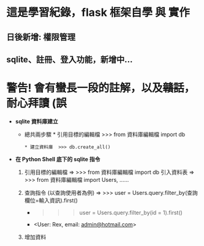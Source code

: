 # 這是學習紀錄，flask 框架自學 與 實作
## 日後新增: 權限管理
## sqlite、註冊、登入功能，新增中...
# 警告! 會有蠻長一段的註解，以及~~贛話~~，耐心拜讀 (誤

* **sqlite 資料庫建立**
  * 總共兩步驟
        * 引用目標的編輯檔  >>> from 資料庫編輯檔 import db
        
        * 建立資料庫  >>> db.create_all()

* **在 Python Shell 底下的 sqlite 指令**
    1. 引用目標的編輯檔 => >>> from 資料庫編輯檔 import db
               引入資料表 => >>> from 資料庫編輯檔 import Users, ......
    
    2. 查詢指令 (以查詢使用者為例) => >>> user = Users.query.filter_by(查詢欄位=輸入資訊).first()
        
        * >>> user = Users.query.filter_by(id = 1).first()
        * <User: Rex, email: admin@hotmail.com>

    3. 增加資料